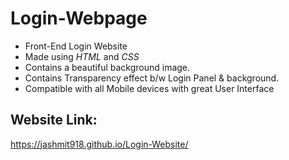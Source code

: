 # Login-Webpage
- Front-End Login Website
- Made using *HTML* and *CSS*
- Contains a beautiful background image.
- Contains Transparency effect b/w Login Panel & background.
- Compatible with all Mobile devices with great User Interface

## Website Link:
https://jashmit918.github.io/Login-Website/
